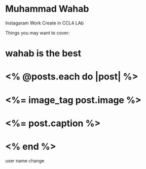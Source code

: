# Muhammad Wahab 

Instagaram Work Create in CCL4 LAb

Things you may want to cover:



# <h1> wahab is the best </h1>
# <div class="posts-wrapper row">
#   <% @posts.each do |post| %>
#   <%= image_tag post.image %>
#   <%= post.caption %>
# <% end %>

user name change

